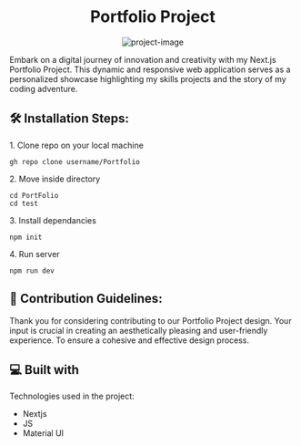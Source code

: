 <h1 align="center" id="title">Portfolio Project</h1>

<p align="center"><img src="https://socialify.git.ci/Pratikdate/Portfolio/image?language=1&amp;name=1&amp;owner=1&amp;stargazers=1&amp;theme=Auto" alt="project-image"></p>

<p id="description">Embark on a digital journey of innovation and creativity with my Next.js Portfolio Project. This dynamic and responsive web application serves as a personalized showcase highlighting my skills projects and the story of my coding adventure.</p>

<h2>🛠️ Installation Steps:</h2>

<p>1. Clone repo on your local machine</p>

```
gh repo clone username/Portfolio
```

<p>2. Move inside directory</p>

```
cd PortFolio
cd test
```

<p>3. Install dependancies</p>

```
npm init
```

<p>4. Run server</p>

```
npm run dev
```

<h2>🍰 Contribution Guidelines:</h2>

Thank you for considering contributing to our Portfolio Project design. Your input is crucial in creating an aesthetically pleasing and user-friendly experience. To ensure a cohesive and effective design process.

  
  
<h2>💻 Built with</h2>

Technologies used in the project:

*   Nextjs
*   JS
*   Material UI
